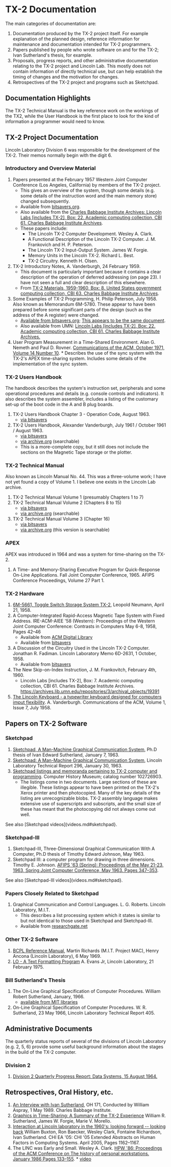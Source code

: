 # TX-2 Documentation

The main categories of documentation are:

1. Documentation produced by the TX-2 project itself.  For example
   explanation of the planned design, reference information for
   maintenance and documentation intended for TX-2 programmers.
1. Papers published by people who wrote software on and for the TX-2;
   Ivan Sutherland's thesis, for example.
1. Proposals, progress reports, and other administrative documentation
   relating to the TX-2 project and Lincoln Lab.  This mostly does not
   contain information of directly technical use, but can help
   establish the timing of changes and the motivation for changes.
1. Retrospectives of the TX-2 project and programs such as Sketchpad.

## Documentation Highlights

The TX-2 Technical Manual is the key reference work on the workings of
the TX2, while the User Handbook is the first place to look for the
kind of information a programmer would need to know.

## TX-2 Project Documentation

Lincoln Laboratory Division 6 was responsible for the development of
the TX-2.  Their memos normally begin with the digit 6.

### Introductory and Overview Material

1. Papers presented at the February 1957 Western Joint Computer
   Conference  (Los Angeles, California) by members of the TX-2
   project.
   * This gives an overview of the system, though some details
   (e.g. some details of the instruction word and the main memory
   store) changed subsequently.
   * Available from [bitsavers.org](http://www.bitsavers.org/pdf/mit/tx-2/TX-2_Papers_WJCC_57.pdf).
   * Also available from the [Charles Babbage Institute Archives:
     Lincoln Labs [includes TX-2], Box: 22. Academic computing
     collection, CBI 61. Charles Babbage Institute
     Archives](https://archives.lib.umn.edu/repositories/3/archival_objects/19391).
   * These papers include:
	 * The Lincoln TX-2 Computer Development.  Wesley A. Clark.
     * A Functional Description of the Lincoln TX-2
       Computer. J. M. Frankovich and H. P. Peterson.
     * The Lincoln TX-2 Input-Output System.  James W. Forgie.
	 * Memory Units in the Lincoln TX-2.  Richard L. Best.
	 * TX-2 Circuitry.  Kenneth H. Olsen.
1. TX-2 Introductory Notes, A. Vanderburgh, 24 February 1959.
   * This document is particularly important because it contains a
     clear description of the operation of deferred addressing (on
     page 23).  I have not seen a full and clear description of this
     elsewhere.
   * From [TX-2 Materials, 1959-1960, Box: 8. United States government
     computing collection, CBI 63. Charles Babbage Institute
     Archives](https://archives.lib.umn.edu/repositories/3/archival_objects/545729).
1. Some Examples of TX-2 Programming, H. Philip Peterson, July 1958.  Also known as Memorandum 6M-5780.
   These appear to have been prepared before some significant parts of
   the design (such as the address of the A register) were changed.
   * [Available from
     bitsavers.org](http://www.bitsavers.org/pdf/mit/tx-2/6M-5780_Some_Examples_of_TX-2_Programming_Jul1958.pdf);    [This appears to be the same document](http://www.bitsavers.org/pdf/mit/tx-2/TX-2_ProgExamp.pdf).
   * Also available from UMN: [Lincoln Labs \[includes TX-2\], Box: 22.
	 Academic computing collection, CBI 61. Charles Babbage Institute
     Archives.](https://archives.lib.umn.edu/repositories/3/archival_objects/19391)
1. User Program Measurement in a Time-Shared Environment.  Alan
   G. Nemeth and Paul D. Rovner.
   [Communications of the ACM, October 1971, Volume 14 Number 10](https://dl.acm.org/doi/abs/10.1145/362759.362810).
	   * Describes the use of the sync system with the TX-2's
         APEX time-sharing system.  Includes some details of the
         implementation of the sync system.

### TX-2 Users Handbook

The handbook describes the system's instruction set, peripherals and
some operational procedures and details (e.g. console controls and
indicators).  It also describes the system assembler, includes a
listing of the customary set-up of the boot code in the A and B
plug boards.

1. TX-2 Users Handbook Chapter 3 - Operation Code, August 1963.
   * [via bitsavers](http://www.bitsavers.org/pdf/mit/tx-2/TX-2_UserHandbook_ch3.pdf)
1. TX-2 Users Handbook, Alexander Vanderburgh, July 1961 / October
   1961 / August 1963.
   * [via
     bitsavers](http://www.bitsavers.org/pdf/mit/tx-2/TX-2_UsersHandbook_Nov63.pdf)
   * [via
     archive.org](https://archive.org/details/tx-2-users-handbook-nov-63) (searchable)
   * This is a more-complete copy, but it still does not include the
     sections on the Magnetic Tape storage or the plotter.

### TX-2 Technical Manual

Also known as Lincoln Manual No. 44. This was a three-volume work; I
have not yet found a copy of Volume 1.  I believe one exists in the
Lincoln Lab archive.

1. TX-2 Technical Manual Volume 1 (presumably Chapters 1 to 7)
1. TX-2 Technical Manual Volume 2 (Chapters 8 to
   15)
   * [via
     bitsavers](http://www.bitsavers.org/pdf/mit/tx-2/TX-2_TechManVol2_Jun61.pdf)
   * [via
     archive.org](https://archive.org/details/tx-2-tech-man-vol-2-jun-61) (searchable)
1. TX-2 Technical Manual Volume 3 (Chapter
   16)
   * [via
     bitsavers](http://www.bitsavers.org/pdf/mit/tx-2/TX-2_TechManVol3_Jul61.pdf)
   * [via
     archive.org](https://archive.org/details/tx-2-tech-man-vol-3-jul-61)
     (this version is searchable)

### APEX

APEX was introduced in 1964 and was a system for time-sharing on the TX-2.

1. A Time- and Memory-Sharing Executive Program for Quick-Response
   On-Line Applications.  Fall Joint Computer Conference, 1965.  AFIPS
   Conference Proceedings, Volume 27 Part 1.

### TX-2 Hardware

1. [6M-5661, Toggle Switch Storage System
   TX-2](http://www.bitsavers.org/pdf/mit/tx-2/6M-5661_Toggle_Switch_Storage_System_TX-2_Apr1958.pdf),
   Leopold Neumann, April 21, 1958.
1. A Computer-Integrated Rapid-Access Magnetic Tape System with Fixed
   Address.
   IRE-ACM-AIEE '58 (Western): Proceedings of the
   Western Joint Computer Conference: Contrasts in Computers
   May 6-8, 1958, Pages 42–46
   * Available from [ACM Digital Library](https://dl.acm.org/doi/10.1145/1457769.1457783)
   * Available from [bitsavers](http://www.bitsavers.org/pdf/mit/tx-2/A_Computer-Integrated_Rapid_Access_Magnetic_Tape_System_with_Fixed_Address.pdf)
1. A Discussion of the Circuitry Used in the Lincoln TX-2
   Computer.
   Jonathan R. Fadiman.  Lincoln Laboratory Memo 6D-2631, 1 October,
   1958.
   * Available from [bitsavers](http://www.bitsavers.org/pdf/mit/tx-2/TX-2_Circuitry.pdf)
1. The New Skip-on-Index Instruction, J. M. Frankovitch, February 4th,
   1960.
   * Lincoln Labs [includes TX-2], Box: 7. Academic computing
     collection, CBI 61. Charles Babbage Institute
     Archives. https://archives.lib.umn.edu/repositories/3/archival_objects/19391
1. [The Lincoln Keyboard - a typewriter keyboard designed for computers
   imput flexibility](https://doi.org/10.1145/368873.368879).  A. Vanderburgh.
   Communications of the ACM, Volume 1, Issue 7, July 1958.

## Papers on TX-2 Software

### Sketchpad

1. [Sketchpad, A Man-Machine Graphical Communication
   System](http://www.bitsavers.org/pdf/mit/tx-2/Sketchpad_A_Man-Machine_Graphical_Communication_System_Jan63.pdf),
   Ph.D thesis of Ivan Edward Sutherland, January 7, 1963.
1. [Sketchpad: A Man-Machine Graphical Communication
   System](http://www.bitsavers.org/pdf/mit/tx-2/Sketchpad_TR296_Jan63.pdf),
   Lincoln Laboratory Technical Report 296, January 30, 1963.
1. [Sketchpad listings and memoranda pertaining to TX-2 computer and
   programming](https://www.computerhistory.org/collections/catalog/102726903).
   Computer History Museum; catalog number 102726903.
   * The listings come in two documents.  Large sections of these are
     illegible.  These listings appear to have been printed on the
     TX-2's Xerox printer and then photocopied.  Many of the key
     details of the listing are unrecognizable blobs.  TX-2 assembly
     language makes extensive use of superscripts and subscripts, and
     the small size of these has meant that the photocopying did not
     always come out well.

See also [Sketchpad videos](videos.md#sketchpad}.

### Sketchpad-III

1. Sketchpad-III, Three-Dimensional Graphical Communication With A
   Computer,
   Ph.D thesis of Timothy Edward Johnson, May 1963.
1. Sketchpad III: a computer program for drawing in three dimensions.
   Timothy E. Johnson.
   [AFIPS '63 (Spring): Proceedings of the May 21-23, 1963, Spring
   Joint Computer Conference, May 1963. Pages
   347–353](https://doi.org/10.1145/1461551.1461592).

See also [Sketchpad-III videos](videos.md#sketchpad}.

### Papers Closely Related to Sketchpad

1. Graphical Communication and Control Languages.  L. G. Roberts.
   Lincoln Laboratory, M.I.T.
   * This describes a list processing system which it states is
     similar to but not identical to those used in Sketchpad and
     Sketchpad-III.
   * Available from [researchgate.net](https://www.researchgate.net/profile/Lawrence-Roberts-2/publication/239592229_Graphical_communication_and_control_languages/links/589f54ac45851598bab71413/Graphical-communication-and-control-languages.pdf)

### Other TX-2 Software

1. [BCPL Reference
   Manual](http://www.bitsavers.org/pdf/mit/tx-2/TX-2_BCPL_Reference_Manual_May69.pdf),
   Martin Richards (M.I.T. Project MAC), Henry Ancona (Lincoln
   Laboratory), 6 May 1969.
1. [LO - A Text Formatting Program](https://apps.dtic.mil/sti/pdfs/ADA007824.pdf)
   A. Evans Jr, Lincoln Laboratory, 21 February 1975.

### Bill Sutherland's Thesis

1. The On-Line Graphical Specification of Computer Procedures.
   William Robert Sutherland, January, 1966.
   * [available from MIT libraries](https://mit.primo.exlibrisgroup.com/discovery/fulldisplay?vid=01MIT_INST:MIT&search_scope=all&tab=all&docid=alma990002681740106761&lang=en&context=L&virtualBrowse=true)
1. On-Line Graphical Specification of Computer Procedures.
   W. R. Sutherland, 23 May 1966, Lincoln Laboratory Technical
   Report 405.

## Administrative Documents

The quarterly status reports of several of the divisions of Lincoln
Laboratory (e.g. 2, 5, 6) provide some useful background information
about the stages in the build of the TX-2 computer.

### Division 2

1. [Division 2 Quarterly Progress Report: Data Systems, 15
   August 1964.](https://apps.dtic.mil/sti/pdfs/AD0604590.pdf)

## Retrospectives, Oral History, etc.

1. [An Interview with Ivan
   Sutherland](https://conservancy.umn.edu/bitstream/handle/11299/107642/oh171lis.pdf?sequence=1&isAllowed=y),
   OH 171, Conducted by William Aspray, 1 May 1989.  Charles Babbage Institute.
1. [Graphics in Time-Sharing: A Summary of the TX-2
   Experience](https://dl.acm.org/doi/10.1145/1476793.1476900)
   William R. Sutherland, James W. Forgie, Marie V. Morello.
1. [Interaction at Lincoln laboratory in the 1960's: looking forward
   -- looking back](https://doi.org/10.1145/1056808.1056864)
   William Buxton, Ron Baecker, Wesley Clark, Fontaine Richardson,
   Ivan Sutherland.
   CHI EA '05: CHI '05 Extended Abstracts on Human Factors in
   Computing Systems.  April 2005, Pages 1162–1167.
1. The LINC was Early and Small.  Wesley A. Clark.
   [HPW '86: Proceedings of the ACM Conference on The history of
   personal workstations. January 1986 Pages
   133–155](https://doi.org/10.1145/12178.12187).
	   * [video](https://www.youtube.com/watch?v=l9YBZo30Ses&list=PLQsxaNhYv8dbIuONzZcrM0IM7sTPQFqgr)
